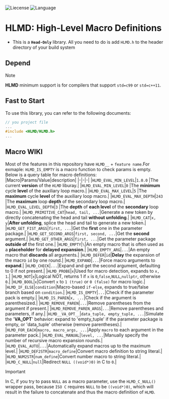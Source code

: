 ![Liecense](https://img.shields.io/badge/Liencese-Apache_2.0-blue)     ![Language](https://img.shields.io/badge/Language-C/C++-red)

# HLMD: High-Level Macro Definitions
* This is a **`Head-Only`** library. All you need to do is add `HLMD.h` to the header directory of your build system

## Depend
> [!NOTE]
> **HLMD** minimum support is for compilers that support `std=c99` or `std=c++11`.<br>
## Fast to Start
To use this library, you can refer to the following documents:
```cpp
// you project file
...
#include <HLMD/HLMD.h>
...
```
## Macro WIKI
Most of the features in this repository have `HLMD__` + `feature name`.For exmaple: `HLMD_IS_EMPTY` is a macro function to check params is empty.<br>
Below is a query table for macro definitions:<br>
|Macro|Params/Value|description|
|-|-|-|
|`HLMD_EVAL_MIN_LEVEL`|`1.0.0` |The current **version** of the *`HLMD`* liburay.|
|`HLMD_EVAL_MIN_LEVEL`|`0` |The **minimum** cycle **level** of the auxiliary loop macro.|
|`HLMD_EVAL_MAX_LEVEL`|`5` |The **maximum** cycle **level** of the auxiliary loop macro.|
|`HLMD_EVAL_MAX_DEPTH`|`243` |The **maximum** loop **depth** of the secondary loop macro.|
|`HLMD_EVAL_LEVEL_DEPTH`|`3` |The **depth** of **each level** of the **secondary** loop macro.|
|`HLMD_PRIMITIVE_CAT`|`head, tail, ...`|Generate a new token by directly concatenating the head and tail **without unfolding**.|
|`HLMD_CAT`|`x, y`|**After unfolding**, splice the head and tail to generate a new token.|
|`HLMD_GET_FIST_ARGS`|`first, ...`|Get the **first** one in the parameter package.|
|`HLMD_GET_SECOND_ARGS`|`first, second, ...`|Get the **second** argument.|
|`HLMD_GET_OTHER_ARGS`|`first, ...`|Get the parameter package **outside of** the first one.|
|`HLMD_EMPTY`|`\`|An empty macro that is often used as a **placeholder** for **delayed expansion**.|
|`HLMD_EMPTY_ARG`|`...`|An empty macro that **discards** all arguments.|
|`HLMD_DEFER`|`id`|**Delay** the expansion of the macro `id` by one round.|
|`HLMD_EXPAND`|`...`|Force macro arguments to **expand**.|
|`HLMD_CHECK`|`...`|Expand and get the second argument, defaulting to 0 if not present.|
|`HLMD_PROBE`|`x`|Used for macro detection, expands to `x, 1`.|
|`HLMD_NOT`|`x`|Logical NOT, returns 1 if `x` is `0`,`false`,`NULL`,`nullptr`, otherwise `0`.|
|`HLMD_BOOL`|`x`|Convert `x` to `1 (true)` or `0 (false)` for macro logic.|
|`HLMD_IF_ELSE`|`condition`|Macro-based `if-else`, expands to true/false branch based on `condition`.|
|`HLMD_IS_EMPTY`|`...`|Check if the parameter pack is empty.|
|`HLMD_IS_PAREN`|`x, ...`|Check if the argument is parenthesized.|
|`HLMD_REMOVE_PAREN`|`...`|Remove parentheses from the argument if present.|
|`HLMD_REMOVE_PAREN_ARGS`|`...`|Remove parentheses and parameters, if any.|
|`HLMD__VA_OPT__`|`data_tuple, empty_tuple, ...`|Simulate the '__VA_OPT__' behavior: expand to 'empty_tuple' if the parameter package is empty, or 'data_tuple' otherwise (remove parentheses).|
|`HLMD_FOR_EACH`|`macro, macro_args, ...`|Apply `macro` to each argument in the parameter pack.|
|`HLMD_EVAL_MANUAL`|`level, ...`|Manually specify the number of recursive macro expansion rounds.|
|`HLMD_EVAL_AUTO`|`...`|Automatically expand macros up to the maximum level.|
|`HLMD_DEF2STR`|`macro_define`|Convert macro definition to string literal.|
|`HLMD_NUM2STR`|`num_define`|Convert number macro to string literal.|
|`HLMD_C_NULL`|`null`|Redirect `NULL ((void*)0)` in C to `0`.|

> [!IMPORTANT]
> In C, if you try to pass `NULL` as a macro parameter, use the `HLMD_C_NULL()` wrapper pass, because `ISO C` requires `NULL` to be `((void*)0)`, which will result in the failure to concatenate and thus the macro definition of `HLMD`.
